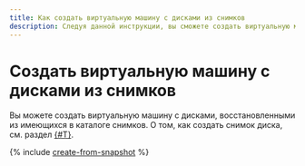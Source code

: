 ```yaml
---
title: Как создать виртуальную машину с дисками из снимков
description: Следуя данной инструкции, вы сможете создать виртуальную машину с дисками, восстановленными из имеющихся в каталоге снимков.
---
```


# Создать виртуальную машину с дисками из снимков


Вы можете создать виртуальную машину с дисками, восстановленными из имеющихся в каталоге снимков. О том, как создать снимок диска, см. раздел [{#T}](../disk-control/create-snapshot.md).

{% include [create-from-snapshot](../../../_includes/compute/create-from-snapshot.md) %}